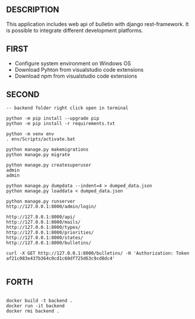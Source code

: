 ## DESCRIPTION

This application includes web api of bulletin with django rest-framework. It is possible to integrate different development platforms.

## FIRST

* Configure system environment on Windows OS
* Download Pyhton from visualstudio code extensions
* Download npm from visualstudio code extensions

## SECOND

```
-- backend folder right click open in terminal

python -m pip install --upgrade pip
python -m pip install -r requirements.txt

python -m venv env
. env/Scripts/activate.bat

python manage.py makemigrations
python manage.py migrate

python manage.py createsuperuser
admin
admin

python manage.py dumpdata --indent=4 > dumped_data.json
python manage.py loaddata < dumped_data.json

python manage.py runserver
http://127.0.0.1:8000/admin/login/

http://127.0.0.1:8000/api/
http://127.0.0.1:8000/mails/
http://127.0.0.1:8000/types/
http://127.0.0.1:8000/priorities/
http://127.0.0.1:8000/states/
http://127.0.0.1:8000/bulletins/

curl -X GET http://127.0.0.1:8000/bulletins/ -H 'Authorization: Token af21c083e437b364c0cd1c60df725d63c9cd8dc4'


```


## FORTH

```

docker build -t backend .
docker run -it backend
docker rmi backend .

```
